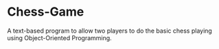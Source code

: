 # Chess-Game
A text-based program to allow two players to do the basic chess playing using Object-Oriented Programming. 
